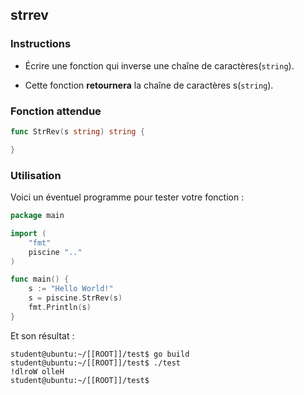 ## strrev

### Instructions

- Écrire une fonction qui inverse une chaîne de caractères(`string`).

- Cette fonction **retournera** la chaîne de caractères s(`string`).

### Fonction attendue

```go
func StrRev(s string) string {

}
```

### Utilisation

Voici un éventuel programme pour tester votre fonction :

```go
package main

import (
	"fmt"
	piscine ".."
)

func main() {
	s := "Hello World!"
	s = piscine.StrRev(s)
	fmt.Println(s)
}
```

Et son résultat :

```console
student@ubuntu:~/[[ROOT]]/test$ go build
student@ubuntu:~/[[ROOT]]/test$ ./test
!dlroW olleH
student@ubuntu:~/[[ROOT]]/test$
```
